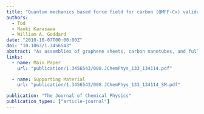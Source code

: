 ```yaml
---
title: "Quantum mechanics based force field for carbon (QMFF-Cx) validated to reproduce the mechanical and thermodynamics properties of graphite"
authors:
  - Tod
  - Naoki Karasawa
  - William A. Goddard
date: "2010-10-07T00:00:00Z"
doi: "10.1063/1.3456543"
abstract: "As assemblies of graphene sheets, carbon nanotubes, and fullerenes become components of new nanotechnologies, it is important to be able to predict the structures and properties of these systems. A problem has been that the level of quantum mechanics practical for such systems (density functional theory at the PBE level) cannot describe the London dispersion forces responsible for interaction of the graphene planes (thus graphite falls apart into graphene sheets). To provide a basis for describing these London interactions, we derive the quantum mechanics based force field for carbon (QMFF-Cx) by fitting to results from density functional theory calculations at the M06-2X level, which demonstrates accuracies for a broad class of molecules at short and medium range intermolecular distances. We carried out calculations on the dehydrogenated coronene (C24) dimer, emphasizing two geometries: parallel-displaced X (close to the observed structure in graphite crystal) and PD-Y (the lowest energy transition state for sliding graphene sheets with respect to each other). A third, eclipsed geometry is calculated to be much higher in energy. The QMFF-Cx force field leads to accurate predictions of available experimental mechanical and thermodynamics data of graphite (lattice vibrations, elastic constants, Poisson ratios, lattice modes, phonon dispersion curves, specific heat, and thermal expansion). This validates the use of M06-2X as a practical method for development of new first principles based generations of QMFF force fields."
links:
  - name: Main Paper
    url: "publication/1.3456543/008.JChemPhys_133_134114.pdf"

  - name: Supporting Material
    url: "publication/1.3456543/008.JChemPhys_133_134114_SM.pdf"

publication: "The Journal of Chemical Physics"
publication_types: ["article-journal"]
---
```

